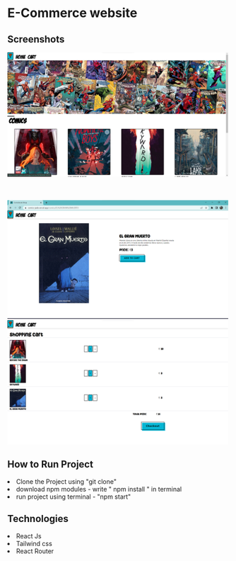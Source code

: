 # E-Commerce website

## Screenshots

<img src='./README IMAGE/Home page.png' width="500">
<img src='./README IMAGE/Product details Page.png' width="500" style=" padding-top: 50px;">
<img src='./README IMAGE/cart page.png' width='500'>

## How to Run Project
<li> Clone the Project using "git clone"
<li> download npm modules - write " npm install " in terminal
<li> run project using terminal - "npm start"

## Technologies

<li> React Js 
<li> Tailwind css
<li> React Router
